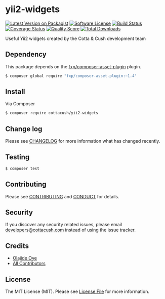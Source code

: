 # yii2-widgets

[![Latest Version on Packagist][ico-version]][link-packagist]
[![Software License][ico-license]](LICENSE.md)
[![Build Status][ico-travis]][link-travis]
[![Coverage Status][ico-scrutinizer]][link-scrutinizer]
[![Quality Score][ico-code-quality]][link-code-quality]
[![Total Downloads][ico-downloads]][link-downloads]

Useful Yii2 widgets created by the Cotta & Cush development team

## Dependency

This package depends on the [fxp/composer-asset-plugin][link-fxp-composer-asset-plugin] plugin.

```bash
$ composer global require "fxp/composer-asset-plugin:~1.4"
```

## Install

Via Composer

``` bash
$ composer require cottacush/yii2-widgets
```

## Change log

Please see [CHANGELOG](CHANGELOG.md) for more information what has changed recently.

## Testing

``` bash
$ composer test
```

## Contributing

Please see [CONTRIBUTING](CONTRIBUTING.md) and [CONDUCT](CONDUCT.md) for details.

## Security

If you discover any security related issues, please email <developers@cottacush.com> instead of using the issue tracker.

## Credits

- [Olajide Oye][link-author]
- [All Contributors][link-contributors]

## License

The MIT License (MIT). Please see [License File](LICENSE.md) for more information.

[ico-version]: https://img.shields.io/packagist/v/cottacush/yii2-widgets.svg?style=flat-square
[ico-license]: https://img.shields.io/badge/license-MIT-brightgreen.svg?style=flat-square
[ico-travis]: https://img.shields.io/travis/cottacush/yii2-widgets/master.svg?style=flat-square
[ico-scrutinizer]: https://img.shields.io/scrutinizer/coverage/g/cottacush/yii2-widgets.svg?style=flat-square
[ico-code-quality]: https://img.shields.io/scrutinizer/g/cottacush/yii2-widgets.svg?style=flat-square
[ico-downloads]: https://img.shields.io/packagist/dt/cottacush/yii2-widgets.svg?style=flat-square

[link-packagist]: https://packagist.org/packages/cottacush/yii2-widgets
[link-travis]: https://travis-ci.org/cottacush/yii2-widgets
[link-scrutinizer]: https://scrutinizer-ci.com/g/cottacush/yii2-widgets/code-structure
[link-code-quality]: https://scrutinizer-ci.com/g/cottacush/yii2-widgets
[link-downloads]: https://packagist.org/packages/cottacush/yii2-widgets
[link-author]: https://github.com/olajideoye
[link-contributors]: ../../contributors
[link-fxp-composer-asset-plugin]: https://packagist.org/packages/fxp/composer-asset-plugin
